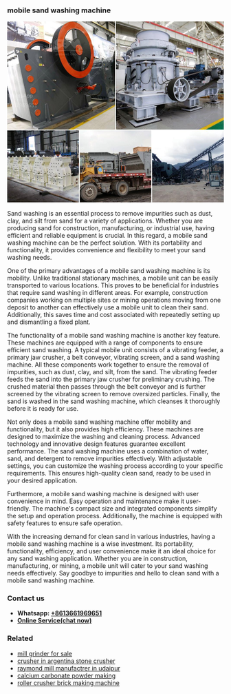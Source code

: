 <h3>mobile sand washing machine</h3><img src='1708408391.jpg' alt=''><p>Sand washing is an essential process to remove impurities such as dust, clay, and silt from sand for a variety of applications. Whether you are producing sand for construction, manufacturing, or industrial use, having efficient and reliable equipment is crucial. In this regard, a mobile sand washing machine can be the perfect solution. With its portability and functionality, it provides convenience and flexibility to meet your sand washing needs.</p><p>One of the primary advantages of a mobile sand washing machine is its mobility. Unlike traditional stationary machines, a mobile unit can be easily transported to various locations. This proves to be beneficial for industries that require sand washing in different areas. For example, construction companies working on multiple sites or mining operations moving from one deposit to another can effectively use a mobile unit to clean their sand. Additionally, this saves time and cost associated with repeatedly setting up and dismantling a fixed plant.</p><p>The functionality of a mobile sand washing machine is another key feature. These machines are equipped with a range of components to ensure efficient sand washing. A typical mobile unit consists of a vibrating feeder, a primary jaw crusher, a belt conveyor, vibrating screen, and a sand washing machine. All these components work together to ensure the removal of impurities, such as dust, clay, and silt, from the sand. The vibrating feeder feeds the sand into the primary jaw crusher for preliminary crushing. The crushed material then passes through the belt conveyor and is further screened by the vibrating screen to remove oversized particles. Finally, the sand is washed in the sand washing machine, which cleanses it thoroughly before it is ready for use.</p><p>Not only does a mobile sand washing machine offer mobility and functionality, but it also provides high efficiency. These machines are designed to maximize the washing and cleaning process. Advanced technology and innovative design features guarantee excellent performance. The sand washing machine uses a combination of water, sand, and detergent to remove impurities effectively. With adjustable settings, you can customize the washing process according to your specific requirements. This ensures high-quality clean sand, ready to be used in your desired application.</p><p>Furthermore, a mobile sand washing machine is designed with user convenience in mind. Easy operation and maintenance make it user-friendly. The machine's compact size and integrated components simplify the setup and operation process. Additionally, the machine is equipped with safety features to ensure safe operation.</p><p>With the increasing demand for clean sand in various industries, having a mobile sand washing machine is a wise investment. Its portability, functionality, efficiency, and user convenience make it an ideal choice for any sand washing application. Whether you are in construction, manufacturing, or mining, a mobile unit will cater to your sand washing needs effectively. Say goodbye to impurities and hello to clean sand with a mobile sand washing machine.</p><h3>Contact us</h3><ul><li><strong>Whatsapp:&nbsp;<a href="https://wa.me/8613661969651">+8613661969651</a></strong></li><li><a href="https://swt.shibang-china.com/?git&amp;zhl&amp;mobile sand washing machine"><strong>Online Service(chat now)</strong></a></li></ul><h3>Related</h3><ul><li><a href='mill grinder for sale.md'>mill grinder for sale</a></li><li><a href='crusher in argentina stone crusher.md'>crusher in argentina stone crusher</a></li><li><a href='raymond mill manufactrer in udaipur.md'>raymond mill manufactrer in udaipur</a></li><li><a href='calcium carbonate powder making.md'>calcium carbonate powder making</a></li><li><a href='roller crusher brick making machine.md'>roller crusher brick making machine</a></li></ul>